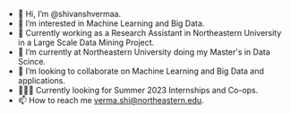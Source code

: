 - 👋 Hi, I’m @shivanshvermaa.
- 👀 I’m interested in Machine Learning and Big Data.
- 🔬 Currently working as a Research Assistant in Northeastern University in a Large Scale Data Mining Project.
- 🌱 I’m currently at Northeastern University doing my Master's in Data Scince.
- 💞️ I’m looking to collaborate on Machine Learning and Big Data and applications.
- 🧑🏻‍💻 Currently looking for Summer 2023 Internships and Co-ops.
- 📫 How to reach me verma.shi@northeastern.edu.

<!---
shivanshvermaa/shivanshvermaa is a ✨ special ✨ repository because its `README.md` (this file) appears on your GitHub profile.
You can click the Preview link to take a look at your changes.
--->
